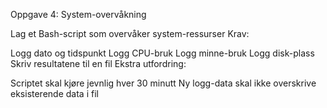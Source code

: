 Oppgave 4: System-overvåkning

Lag et Bash-script som overvåker system-ressurser 
Krav: 

 Logg dato og tidspunkt 
 Logg CPU-bruk 
 Logg minne-bruk 
 Logg disk-plass 
 Skriv resultatene til en fil 
Ekstra utfordring: 

 Scriptet skal kjøre jevnlig hver 30 minutt 
 Ny logg-data skal ikke overskrive eksisterende data i fil